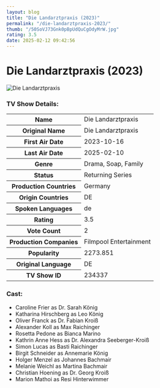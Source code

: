 ```yaml
---
layout: blog
title: "Die Landarztpraxis (2023)"
permalink: "/die-landarztpraxis-2023/"
thumb: "/50SoVJ73Gnk0pBpUdQuCgOdyMrW.jpg"
rating: 3.5
date: 2025-02-12 09:42:56
---
```

<h1 class="title">Die Landarztpraxis (2023)</h1><div class="poster"><img src="{{ site.imglink }}/50SoVJ73Gnk0pBpUdQuCgOdyMrW.jpg" class="img-fluid my-3" alt="Die Landarztpraxis"/></div><div class="plot"></div><h3>TV Show Details:</h3><table class="table table-bordered details"><tr><th>Name</th><td>Die Landarztpraxis</td></tr><tr><th>Original Name</th><td>Die Landarztpraxis</td></tr><tr><th>First Air Date</th><td>2023-10-16</td></tr><tr><th>Last Air Date</th><td>2025-02-10</td></tr><tr><th>Genre</th><td>Drama, Soap, Family</td></tr><tr><th>Status</th><td>Returning Series</td></tr><tr><th>Production Countries</th><td>Germany</td></tr><tr><th>Origin Countries</th><td>DE</td></tr><tr><th>Spoken Languages</th><td>de</td></tr><tr><th>Rating</th><td>3.5</td></tr><tr><th>Vote Count</th><td>2</td></tr><tr><th>Production Companies</th><td>Filmpool Entertainment</td></tr><tr><th>Popularity</th><td>2273.851</td></tr><tr><th>Original Language</th><td>DE</td></tr><tr><th>TV Show ID</th><td>234337</td></tr></table><h3>Cast:</h3><ul class="list-group cast"><li>Caroline Frier as Dr. Sarah König</li><li>Katharina Hirschberg as Leo König</li><li>Oliver Franck as Dr. Fabian Kroiß</li><li>Alexander Koll as Max Raichinger</li><li>Rosetta Pedone as Bianca Marino</li><li>Kathrin Anne Hess as Dr. Alexandra Seeberger-Kroiß</li><li>Simon Lucas as Basti Raichinger</li><li>Birgit Schneider as Annemarie König</li><li>Holger Menzel as Johannes Bachmair</li><li>Melanie Weichl as Martina Bachmair</li><li>Christian Hoening as Dr. Georg Kroiß</li><li>Marion Mathoi as Resi Hinterwimmer</li></ul>
